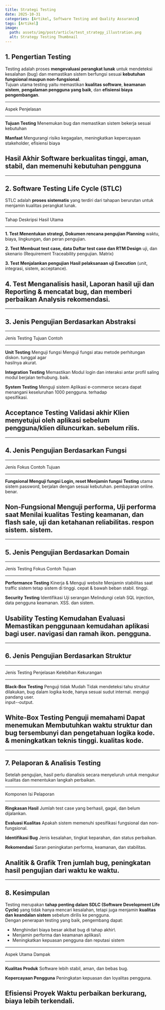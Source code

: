 ```yaml
---
title: Strategi Testing
date: 2025-10-31
categories: [Artikel, Software Testing and Quality Assurance]
tags: [Artikel]
image:
  path: assets/img/post/article/test_strategy_illustration.png
  alt: Strategy Testing Thumbnail
---
```


##  1. Pengertian Testing

Testing adalah proses **mengevaluasi perangkat lunak** untuk mendeteksi
kesalahan (bug) dan memastikan sistem berfungsi sesuai **kebutuhan
fungsional maupun non-fungsional**.\
Tujuan utama testing yaitu memastikan **kualitas software**, **keamanan
sistem**, **pengalaman pengguna yang baik**, dan **efisiensi biaya
pengembangan**.

  -----------------------------------------------------------------------
  Aspek                    Penjelasan
  ------------------------ ----------------------------------------------
  **Tujuan Testing**       Menemukan bug dan memastikan sistem bekerja
                           sesuai kebutuhan

  **Manfaat**              Mengurangi risiko kegagalan, meningkatkan
                           kepercayaan stakeholder, efisiensi biaya

  **Hasil Akhir**          Software berkualitas tinggi, aman, stabil, dan
                           memenuhi kebutuhan pengguna
  -----------------------------------------------------------------------

------------------------------------------------------------------------

## 2. Software Testing Life Cycle (STLC)

STLC adalah **proses sistematis** yang terdiri dari tahapan berurutan
untuk menjamin kualitas perangkat lunak.

  ------------------------------------------------------------------------
  Tahap            Deskripsi                 Hasil Utama
  ---------------- ------------------------- -----------------------------
  **1. Test        Menentukan strategi,      Dokumen rencana pengujian
  Planning**       waktu, biaya, lingkungan, 
                   dan peran pengujian.      

  **2. Test        Membuat test case, data   Daftar test case dan RTM
  Design**         uji, dan skenario         (Requirement Traceability
                   pengujian.                Matrix)

  **3. Test        Menjalankan pengujian     Hasil pelaksanaan uji
  Execution**      (unit, integrasi, sistem, 
                   acceptance).              

  **4. Test        Menganalisis hasil,       Laporan hasil uji dan
  Reporting &      mencatat bug, dan memberi perbaikan
  Analysis**       rekomendasi.              
  ------------------------------------------------------------------------

------------------------------------------------------------------------

## 3. Jenis Pengujian Berdasarkan Abstraksi

  ------------------------------------------------------------------------
  Jenis Testing                      Tujuan            Contoh
  ---------------------------------- ----------------- -------------------
  **Unit Testing**                   Menguji fungsi    Menguji fungsi
                                     atau metode       perhitungan diskon.
                                     tunggal agar      
                                     hasilnya akurat.  

  **Integration Testing**            Memastikan        Modul login dan
                                     interaksi antar   profil saling
                                     modul berjalan    terhubung.
                                     baik.             

  **System Testing**                 Menguji sistem    Aplikasi e-commerce
                                     secara            dapat menangani
                                     keseluruhan       1000 pengguna.
                                     terhadap          
                                     spesifikasi.      

  **Acceptance Testing**             Validasi akhir    Klien menyetujui
                                     oleh              aplikasi sebelum
                                     pengguna/klien    diluncurkan.
                                     sebelum rilis.    
  ------------------------------------------------------------------------

------------------------------------------------------------------------

## 4. Jenis Pengujian Berdasarkan Fungsi

  --------------------------------------------------------------------------
  Jenis              Fokus             Contoh              Tujuan
  ------------------ ----------------- ------------------- -----------------
  **Fungsional       Menguji fungsi    Login, reset        Menjamin fungsi
  Testing**          utama sistem      password,           berjalan dengan
                     sesuai kebutuhan. pembayaran online.  benar.

  **Non-Fungsional   Menguji performa, Uji performa saat   Menilai kualitas
  Testing**          keamanan, dan     flash sale, uji     dan ketahanan
                     reliabilitas.     respon sistem.      sistem.
  --------------------------------------------------------------------------

------------------------------------------------------------------------

## 5. Jenis Pengujian Berdasarkan Domain

  ------------------------------------------------------------------------
  Jenis Testing               Fokus          Contoh          Tujuan
  --------------------------- -------------- --------------- -------------
  **Performance Testing**     Kinerja &      Menguji website Menjamin
                              stabilitas     saat traffic    sistem tetap
                              sistem di      tinggi.         cepat &
                              bawah beban                    stabil.
                              tinggi.                        

  **Security Testing**        Identifikasi   Uji serangan    Melindungi
                              celah          SQL injection,  data pengguna
                              keamanan.      XSS.            dan sistem.

  **Usability Testing**       Kemudahan      Evaluasi        Memastikan
                              penggunaan     kemudahan       aplikasi
                              bagi user.     navigasi dan    ramah
                                             ikon.           pengguna.
  ------------------------------------------------------------------------

------------------------------------------------------------------------

## 6. Jenis Pengujian Berdasarkan Struktur

  -------------------------------------------------------------------------
  Jenis Testing         Penjelasan        Kelebihan       Kekurangan
  --------------------- ----------------- --------------- -----------------
  **Black-Box Testing** Penguji tidak     Mudah           Tidak mendeteksi
                        tahu struktur     dilakukan,      bug dalam logika
                        kode, hanya       sesuai sudut    internal.
                        menguji           pandang user.   
                        input--output.                    

  **White-Box Testing** Penguji memahami  Dapat menemukan Membutuhkan waktu
                        struktur dan      bug tersembunyi dan pengetahuan
                        logika kode.      & meningkatkan  teknis tinggi.
                                          kualitas kode.  
  -------------------------------------------------------------------------

------------------------------------------------------------------------

## 7. Pelaporan & Analisis Testing

Setelah pengujian, hasil perlu dianalisis secara menyeluruh untuk
mengukur kualitas dan menentukan langkah perbaikan.

  -----------------------------------------------------------------------
  Komponen                     Isi Pelaporan
  ---------------------------- ------------------------------------------
  **Ringkasan Hasil**          Jumlah test case yang berhasil, gagal, dan
                               belum dijalankan.

  **Evaluasi Kualitas**        Apakah sistem memenuhi spesifikasi
                               fungsional dan non-fungsional.

  **Identifikasi Bug**         Jenis kesalahan, tingkat keparahan, dan
                               status perbaikan.

  **Rekomendasi**              Saran peningkatan performa, keamanan, dan
                               stabilitas.

  **Analitik & Grafik**        Tren jumlah bug, peningkatan hasil
                               pengujian dari waktu ke waktu.
  -----------------------------------------------------------------------

------------------------------------------------------------------------

## 8. Kesimpulan

Testing merupakan **tahap penting dalam SDLC (Software Development Life
Cycle)** yang tidak hanya mencari kesalahan, tetapi juga menjamin
**kualitas dan keandalan sistem** sebelum dirilis ke pengguna.\
Dengan penerapan testing yang baik, pengembang dapat:

-   Menghindari biaya besar akibat bug di tahap akhir\
-   Menjamin performa dan keamanan aplikasi\
-   Meningkatkan kepuasan pengguna dan reputasi sistem

  -----------------------------------------------------------------------
  Aspek Utama                                   Dampak
  --------------------------------------------- -------------------------
  **Kualitas Produk**                           Software lebih stabil,
                                                aman, dan bebas bug.

  **Kepercayaan Pengguna**                      Peningkatan kepuasan dan
                                                loyalitas pengguna.

  **Efisiensi Proyek**                          Waktu perbaikan
                                                berkurang, biaya lebih
                                                terkendali.
  -----------------------------------------------------------------------
